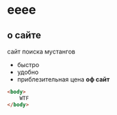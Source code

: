 # eeee

## о сайте
сайт поиска мустангов
* быстро
* удобно
* приблезительная цена
**оф сайт**
``` html
<body>
	WTF
</body>
```